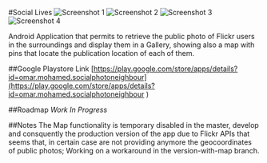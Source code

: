 #Social Lives
![Screenshot 1](https://s12.postimg.org/a7j4owatp/image.png
) ![Screenshot 2](https://s12.postimg.org/hosc440ct/image.png) ![Screenshot 3](https://s12.postimg.org/6qlnzo159/image.png) ![Screenshot 4](https://s12.postimg.org/x06qign2l/image.png)

Android Application that permits to retrieve the public photo of Flickr users in the surroundings and display them in a Gallery, showing also a map with pins that locate the publication location of each of them. 

##Google Playstore Link
[https://play.google.com/store/apps/details?id=omar.mohamed.socialphotoneighbour](https://play.google.com/store/apps/details?id=omar.mohamed.socialphotoneighbour
)

##Roadmap
*Work In Progress*

##Notes
The Map functionality is temporary disabled in the master, develop and consquently the production version of the app due to Flickr APIs that seems that, in certain case are not providing anymore the geocoordinates of public photos; Working on a workaround in the version-with-map branch.
